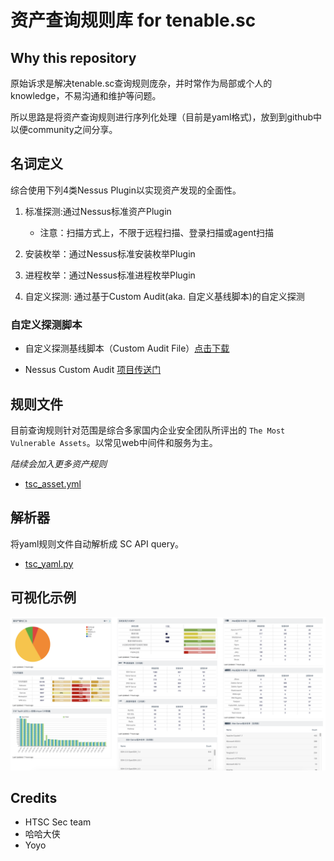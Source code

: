 # 资产查询规则库 for tenable.sc

## Why this repository

原始诉求是解决tenable.sc查询规则庞杂，并时常作为局部或个人的knowledge，不易沟通和维护等问题。

所以思路是将资产查询规则进行序列化处理（目前是yaml格式)，放到到github中以便community之间分享。

## 名词定义

综合使用下列4类Nessus Plugin以实现资产发现的全面性。

1. 标准探测:通过Nessus标准资产Plugin
    - 注意：扫描方式上，不限于远程扫描、登录扫描或agent扫描

2. 安装枚举：通过Nessus标准安装枚举Plugin

3. 进程枚举：通过Nessus标准进程枚举Plugin

4. 自定义探测: 通过基于Custom Audit(aka. 自定义基线脚本)的自定义探测

### 自定义探测脚本

* 自定义探测基线脚本（Custom Audit File）[点击下载]

* Nessus Custom Audit [项目传送门]


## 规则文件

目前查询规则针对范围是综合多家国内企业安全团队所评出的 `The Most Vulnerable Assets`。以常见web中间件和服务为主。

*陆续会加入更多资产规则*

* [tsc_asset.yml](tsc_asset.yml)

## 解析器

将yaml规则文件自动解析成 SC API query。

* [tsc_yaml.py](tsc_yaml.py)

## 可视化示例

<img src="visual_sample.png" />


## Credits

* HTSC Sec team
* 哈哈大侠
* Yoyo

[点击下载]:https://raw.githubusercontent.com/shawntns/ns_custom_audit/master/asset_discovery.audit
[项目传送门]:https://github.com/shawntns/ns_custom_audit